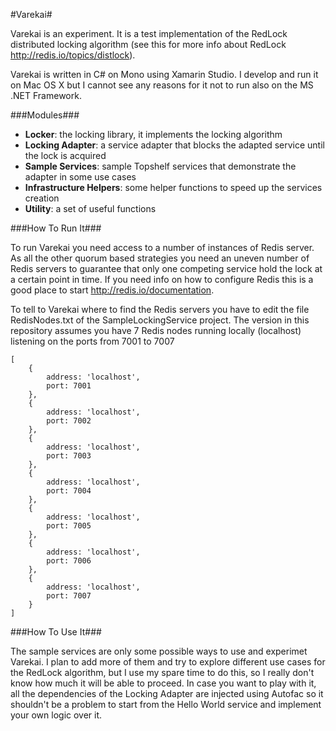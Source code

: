 #Varekai#

Varekai is an experiment. It is a test implementation of the RedLock distributed locking algorithm (see this for more info about RedLock http://redis.io/topics/distlock).

Varekai is written in C# on Mono using Xamarin Studio. I develop and run it on Mac OS X but I cannot see any reasons for it not to run also on the MS .NET Framework.

###Modules###

* __Locker__: the locking library, it implements the locking algorithm
* __Locking Adapter__: a service adapter that blocks the adapted service until the lock is acquired
* __Sample Services__: sample Topshelf services that demonstrate the adapter in some use cases
* __Infrastructure Helpers__: some helper functions to speed up the services creation
* __Utility__: a set of useful functions


###How To Run It###

To run Varekai you need access to a number of instances of Redis server. As all the other quorum based strategies you need an uneven number of Redis servers to guarantee that only one competing service hold the lock at a certain point in time. If you need info on how to configure Redis this is a good place to start http://redis.io/documentation. 

To tell to Varekai where to find the Redis servers you have to edit the file RedisNodes.txt of the SampleLockingService project. The version in this repository assumes you have 7 Redis nodes running locally (localhost) listening on the ports from 7001 to 7007

```
[
	{
		address: 'localhost',
		port: 7001
	},
	{
		address: 'localhost',
		port: 7002
	},
	{
		address: 'localhost',
		port: 7003
	},
	{
		address: 'localhost',
		port: 7004
	},
	{
		address: 'localhost',
		port: 7005
	},
	{
		address: 'localhost',
		port: 7006
	},
	{
		address: 'localhost',
		port: 7007
	}
]
```


###How To Use It###

The sample services are only some possible ways to use and experimet Varekai. I plan to add more of them and try to explore different use cases for the RedLock algorithm, but I use my spare time to do this, so I really don't know how much it will be able to proceed. In case you want to play with it, all the dependencies of the Locking Adapter are injected using Autofac so it shouldn't be a problem to start from the Hello World service and implement your own logic over it.
